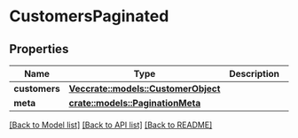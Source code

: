 # CustomersPaginated

## Properties

Name | Type | Description | Notes
------------ | ------------- | ------------- | -------------
**customers** | [**Vec<crate::models::CustomerObject>**](CustomerObject.md) |  | 
**meta** | [**crate::models::PaginationMeta**](PaginationMeta.md) |  | 

[[Back to Model list]](../README.md#documentation-for-models) [[Back to API list]](../README.md#documentation-for-api-endpoints) [[Back to README]](../README.md)


